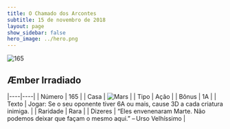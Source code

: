 ```yaml
---
title: O Chamado dos Arcontes
subtitle: 15 de novembro de 2018
layout: page
show_sidebar: false
hero_image: ../hero.png
---
```


![165](https://cdn.keyforgegame.com/media/card_front/pt/341_165_V5XGG2973F82_pt.png)

## Æmber Irradiado

|----|----|
| Número | 165 |
| Casa | ![Mars](https://archonarcana.com/images/thumb/d/de/Mars.png/22px-Mars.png "Marte") |
| Tipo | Ação |
| Bônus | 1A |
| Texto | Jogar: Se o seu oponente tiver 6A ou mais, cause 3D a cada criatura inimiga. |
| Raridade | Rara |
| Dizeres | “Eles envenenaram Marte. Não podemos deixar que façam o mesmo aqui.” – Urso Velhíssimo |
